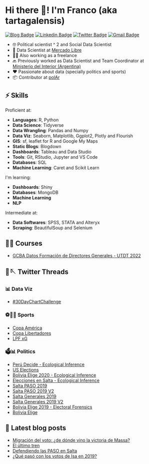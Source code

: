 # Hi there 👋! I'm Franco (aka tartagalensis)

[![Blog Badge](https://img.shields.io/badge/tartagalensis.netlify.app-orange)](https://tartagalensis.netlify.app/)
[![Linkedin Badge](https://img.shields.io/badge/-fgaleano-0072b1?style=flat&logo=Linkedin&logoColor=white)](https://www.linkedin.com/in/franco-galeano-arg "Connect on LinkedIn")
[![Twitter Badge](https://img.shields.io/badge/-@tartagalensis-00acee?style=flat&logo=Twitter&logoColor=white)](https://twitter.com/tartagalensis "Follow on Twitter")
[![Gmail Badge](https://img.shields.io/badge/-fgaleano1996@gmail.com-c14438?style=flat&logo=Gmail&logoColor=white)](mailto:fgaleano1996@gmail.com "Connect via Email")



- 🤓 Political scientist ^ 2 and Social Data Scientist
- 💪 Data Scientist at [Mercado Libre](https://www.linkedin.com/company/mercadolibre)
- 💪💪 Also working as a freelance
- 🔙 Previously worked as Data Scientist and Team Coordinator at [Ministerio del Interior (Argentina)](https://www.argentina.gob.ar/interior) 
- ❤️ Passionate about data (specially politics and sports)
- 📦 Contributor at [polAr](https://github.com/PoliticaArgentina)


## ⚡️ Skills

Proficient at:

- **Languages**: R, Python
- **Data Science**: Tidyverse
- **Data Wrangling**: Pandas and Numpy
- **Data Viz**:  Seaborn, Matplotlib, Ggplot2, Plotly and Flourish
- **GIS**: sf, leaflet for R and Google My Maps
- **Static Blogs**: Blogdown
- **Dashboards**: Tableau and Data Studio
- **Tools**: Git, RStudio, Jupyter and VS Code
- **Databases**: SQL
- **Machine Learning**: Caret and Scikit Learn


I'm learning:

- **Dashboards**: Shiny
- **Databases**: MongoDB
- **Machine Learning**
- **NLP**


Intermediate at:

- **Data Softwares**: SPSS, STATA and Alteryx
- **Scraping**: BeautifulSoup and Selenium

## 📖🤓 Courses
<!-- BLOG-POST-LIST:START -->
- [GCBA Datos Formación de Directores Generales - UTDT 2022](https://github.com/tartagalensis/utdt_introDS_2022)
<!-- BLOG-POST-LIST:END -->

## 🧵🪡 Twitter Threads

### 📊 Data Viz
<!-- BLOG-POST-LIST:START -->
- [#30DayChartChallenge](https://twitter.com/Tartagalensis/status/1510098041499533314?s=20&t=rR0qexZx2thUsmNnq0HQnw)
<!-- BLOG-POST-LIST:END -->


### ⚽️🏀🏉 Sports
<!-- BLOG-POST-LIST:START -->
- [Copa América](https://twitter.com/Tartagalensis/status/1404531135812673542)
- [Copa Libertadores](https://twitter.com/Tartagalensis/status/1398670878062387202)
- [LPF xG](https://twitter.com/Tartagalensis/status/1390442437949247498)
<!-- BLOG-POST-LIST:END -->

### 🗳📊 Politics
<!-- BLOG-POST-LIST:START -->
- [Perú Decide - Ecological Inference](https://twitter.com/Tartagalensis/status/1402377124221235204)
- [US Elections](https://twitter.com/Tartagalensis/status/1324531590668656642?s=20&t=JrtD1cs7Usf5RG8Z6T4uSw)
- [Bolivia Elige 2020 - Ecological Inference](https://twitter.com/Tartagalensis/status/1320058127111380993)
- [Elecciones en Salta - Ecological Inference](https://twitter.com/Tartagalensis/status/1230491535780741120?s=20&t=JrtD1cs7Usf5RG8Z6T4uSw)
- [Salta PASO 2019](https://twitter.com/Tartagalensis/status/1180634811792101376?s=20&t=JrtD1cs7Usf5RG8Z6T4uSw)
- [Salta PASO 2019 V2](https://twitter.com/Tartagalensis/status/1181369179342921728)
- [Salta Generales 2019](https://twitter.com/Tartagalensis/status/1193357709116149760?s=20&t=JrtD1cs7Usf5RG8Z6T4uSw)
- [Salta Generales 2019 V2](https://twitter.com/Tartagalensis/status/1198743302339780608?s=20&t=JrtD1cs7Usf5RG8Z6T4uSw)
- [Bolivia Elige 2019 - Electoral Forensics](https://twitter.com/Tartagalensis/status/1186790515553001476?s=20&t=JrtD1cs7Usf5RG8Z6T4uSw)
- [Bolivia Elige](https://twitter.com/Tartagalensis/status/1185705816076292096)
<!-- BLOG-POST-LIST:END -->




## 📕 Latest blog posts

<!-- BLOG-POST-LIST:START -->
- [Migración del voto: ¿de dónde vino la victoria de Massa?]([https://twitter.com/Tartagalensis/status/1402377124221235204](https://cenital.com/migracion-del-voto-de-donde-vino-la-victoria-de-massa/))
- [El último tren](https://tartagalensis.netlify.app/cienciaypol/el-ultimo-tren/)
- [Defendiendo las PASO en Salta](https://tartagalensis.netlify.app/cienciaypol/defendiendo-las-paso-en-salta/)
- [¿Qué pasó con los votos de Isa en 2019?](https://tartagalensis.netlify.app/cienciaypol/inferencia-ecol%C3%B3gica-en-salta-2019/)
<!-- BLOG-POST-LIST:END -->





